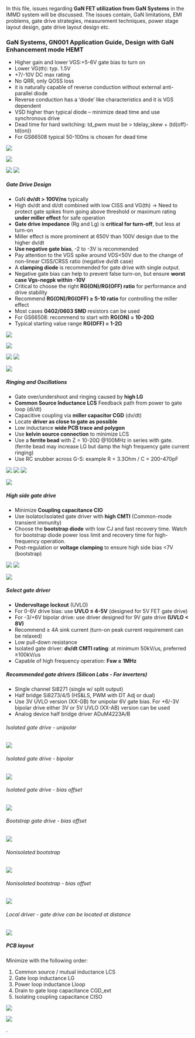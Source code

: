 In this file, issues regarding **GaN FET utilization from GaN Systems** in the IMMD system will be discussed. The issues contain, GaN limitations, EMI problems, gate drive strategies, measurement techniques, power stage layout design, gate drive layout design etc.


### GaN Systems, GN001 Application Guide, Design with GaN Enhancement mode HEMT
* Higher gain and lower VGS:+5-6V gate bias to turn on
* Lower VG(th): typ. 1.5V
* +7/-10V DC max rating
* No QRR, only QOSS loss
* it is naturally capable of reverse conduction without external anti-parallel diode
* Reverse conduction has a ‘diode’ like characteristics and it is VGS dependent
* VSD higher than typical diode – minimize dead time and use synchronous drive
* Dead time for hard switching: td_pwm must be > tdelay_skew + (td(off)-td(on))
* For GS66508 typical 50-100ns is chosen for dead time


![](./images/gan_circuit.png)

![](./images/qrr_qss.png)

![](./images/id_vs_vds.png)
![](./images/reverse_losses.png)


##### Gate Drive Design
* GaN **dv/dt > 100V/ns** typically
* High dv/dt and di/dt combined with low CISS and VG(th) → Need to protect gate spikes from going above threshold or maximum rating **under miller effect** for safe operation
* **Gate drive impedance** (Rg and Lg) is **critical for turn-off**, but less at turn-on
* Miller effect is more prominent at 650V than 100V design due to the higher dv/dt
* **Use negative gate bias**, -2 to -3V is recommended
* Pay attention to the VGS spike around VDS<50V due to the change of non-linear CISS/CRSS ratio (negative dv/dt case)
* A **clamping diode** is recommended for gate drive with single output.
* Negative gate bias can help to prevent false turn-on, but ensure **worst case Vgs-negpk within -10V**
* Critical to choose the right **RG(ON)/RG(OFF) ratio** for performance and drive stability
* Recommend **RG(ON)/RG(OFF) ≥ 5-10 ratio** for controlling the miller effect
* Most cases **0402/0603 SMD** resistors can be used
* For GS66508: recommend to start with **RG(ON) = 10-20Ω**
* Typical starting value range **RG(OFF) = 1-2Ω**

![](./images/gan_vs_sic.png)

![](./images/pos_neg_dvdt.png)

![](./images/Vgs_negpk.png) ![](./images/clamp_diode.png)

![](./images/gatedrive_recom.png)


##### Ringing and Oscillations
* Gate over/undershoot and ringing caused by **high LG**
* **Common Source Inductance LCS** Feedback path from power to gate loop (di/dt)
* Capacitive coupling via **miller capacitor CGD** (dv/dt)
* Locate **driver as close to gate as possible**
* Low inductance **wide PCB trace and polygon**
* Use **kelvin source connection** to minimize LCS
* Use a **ferrite bead** with Z = 10-20Ω @100MHz in series with gate. (ferrite bead may increase LG but damp the high frequency gate current ringing)
* Use RC snubber across G-S: example R = 3.3Ohm / C = 200-470pF


![](./images/gate_ind1.png) ![](./images/gate_ind2.png) ![](./images/gate_ind3.png)

![](./images/kelvin_source.png)



##### High side gate drive
* Minimize **Coupling capacitance CIO**
* Use isolator/isolated gate driver with **high CMTI** (Common-mode transient immunity)
* Choose the **bootstrap diode** with low CJ and fast recovery time. Watch for bootstrap diode power loss limit and recovery time for high-frequency operation.
* Post-regulation or **voltage clamping** to ensure high side bias <7V  (bootstrap)


![](./images/highside_drive.png) ![](./images/commode_choke.png)

![](./images/bootstrap.png)



##### Select gate driver
* **Undervoltage lockout** (UVLO)
* For 0-6V drive bias: use **UVLO ≤ 4-5V** (designed for 5V FET gate drive)
* For -3/+6V bipolar drive: use driver designed for 9V gate drive **(UVLO < 8V)**
* Recommend ≥ 4A sink current (turn-on peak current requirement can be relaxed)
* Low pull-down resistance
* Isolated gate driver: **dv/dt CMTI rating**: at minimum 50kV/us, preferred ≥100kV/us
* Capable of high frequency operation: **Fsw ≥ 1MHz**


##### Recommended gate drivers (Silicon Labs - For inverters)
* Single channel Si8271 (single w/ split output)
* Half bridge Si8273/4/5 (HS&LS, PWM with DT Adj or dual)
* Use 3V UVLO version (XX-GB) for unipolar 6V gate bias. For +6/-3V bipolar drive either 3V or 5V UVLO (XX-AB) version can be used
* Analog device half bridge driver ADuM4223A/B

###### Isolated gate drive - unipolar
![](./images/gd_iso_uni.png)
###### Isolated gate drive - bipolar
![](./images/gd_iso_bi.png)
###### Isolated gate drive - bias offset
![](./images/gd_bias_offset.png)
###### Bootstrap gate drive - bias offset
![](./images/gd_bias_offset2.png)
###### Nonisolated bootstrap
![](./images/gd_noniso_boot.png)
###### Nonisolated bootstrap - bias offset
![](./images/gd_noniso_boot2.png)
###### Local driver - gate drive can be located at distance
![](./images/gd_local.png)


##### PCB layout
Minimize with the following order:
1. Common source / mutual inductance LCS
2. Gate loop inductance LG
3. Power loop inductance Lloop
4. Drain to gate loop capacitance CGD_ext
5. Isolating coupling capacitance CISO


![](./images/parasitics.png)

![](./images/layout_ex.png)

.

